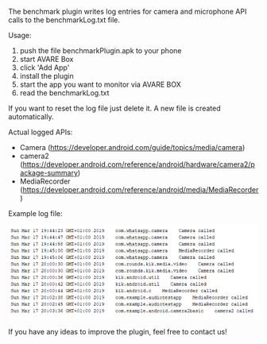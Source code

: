 The benchmark plugin writes log entries for camera and microphone API calls to the benchmarkLog.txt file.

Usage: 
1. push the file benchmarkPlugin.apk to your phone
2. start AVARE Box
3. click 'Add App'
4. install the plugin
5. start the app you want to monitor via AVARE BOX
6. read the benchmarkLog.txt

If you want to reset the log file just delete it. A new file is created automatically.

Actual logged APIs:

- Camera (https://developer.android.com/guide/topics/media/camera)
- camera2 (https://developer.android.com/reference/android/hardware/camera2/package-summary)
- MediaRecorder (https://developer.android.com/reference/android/media/MediaRecorder)


Example log file:

![alt text](https://github.com/chritsian/PRIVACY-AVARE/blob/master/AVARE-Box-Plug-ins/benchmarkPlugin/screenshot/screen.PNG)


If you have any ideas to improve the plugin, feel free to contact us!
